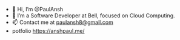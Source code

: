 - 👋 Hi, I’m @PaulAnsh
- 🌱 I’m a Software Developer at Bell, focused on Cloud Computing. 
- 📫 Contact me at paulansh8@gmail.com
- potfolio https://anshpaul.me/

<!---
PaulAnsh/PaulAnsh is a ✨ special ✨ repository because its `README.md` (this file) appears on your GitHub profile.
You can click the Preview link to take a look at your changes.
--->
